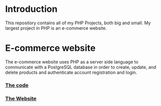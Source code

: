 # Introduction
This repository contains all of my PHP Projects, both big and small. My largest project in PHP is an e-commerce website.

# E-commerce website
The e-commerce website uses PHP as a server side language to communicate with a PostgreSQL database in order to create, update, and delete products and authenticate account registration and login.

### [The code](https://github.com/danieloest/PHP-Projects/tree/master/web/The%20Worst)
### [The Website](https://thawing-anchorage-95745.herokuapp.com/The%20Worst/home.php)
